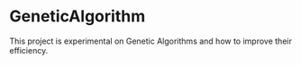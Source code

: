 # GeneticAlgorithm
This project is experimental on Genetic Algorithms and how to improve their efficiency.

